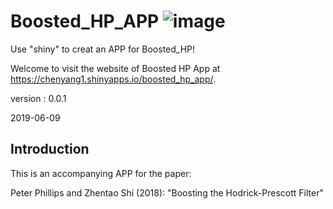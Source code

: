 # Boosted_HP_APP ![image](https://github.com/chenyang45/Boosted_HP_APP/blob/master/www/shiny.PNG)   
Use "shiny" to creat an APP for Boosted_HP!

Welcome to visit the website of Boosted HP App at https://chenyang1.shinyapps.io/boosted_hp_app/.

version : 0.0.1

2019-06-09 

## Introduction

This is an accompanying APP for the paper:

Peter Phillips and Zhentao Shi (2018): "Boosting the Hodrick-Prescott Filter"

